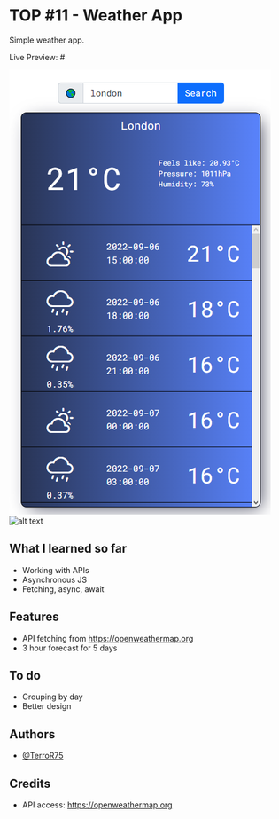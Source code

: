 # TOP #11 - Weather App

Simple weather app.

Live Preview: #

![Preview_1](https://raw.githubusercontent.com/TerroR75/top-project11-weatherapp/main/showcase/1.png)
![alt text](#)

## What I learned so far

- Working with APIs
- Asynchronous JS
- Fetching, async, await

## Features

- API fetching from https://openweathermap.org
- 3 hour forecast for 5 days

## To do

- Grouping by day
- Better design

## Authors

- [@TerroR75](https://github.com/TerroR75)

## Credits

- API access: https://openweathermap.org
